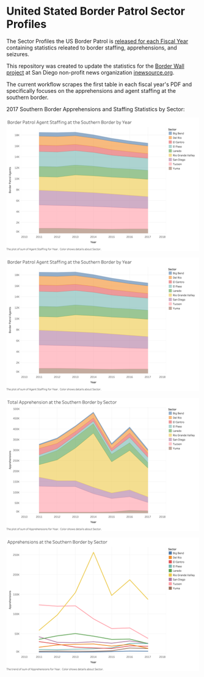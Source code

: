 # United Stated Border Patrol Sector Profiles

The Sector Profiles the US Border Patrol is [released for each Fiscal Year](https://www.cbp.gov/newsroom/media-resources/stats?title=Border+Patrol) containing statistics releated to border staffing, apprehensions, and seizures.

This repository was created to update the statistics for the [Border Wall project](https://border.inewsource.org/) at San Diego non-profit news organization [inewsource.org](https://inewsource.org/).

The current workflow scrapes the first table in each fiscal year's PDF and specifically focuses on the apprehensions and agent staffing at the southern border.

2017 Southern Border Apprehensions and Staffing Statistics by Sector:

![chart1](https://github.com/malelew/USBP_Sector_Profiles/raw/master/charts/agents_southern_border.png "2017 Agent Staffing")

![chart2](https://github.com/malelew/USBP_Sector_Profiles/raw/master/charts/agents_southern_border.png "2017 Agent Staffing")

![chart3](https://github.com/malelew/USBP_Sector_Profiles/raw/master/charts/apprehensions_southern_border.png "2017 Apprehensions")

![chart4](https://github.com/malelew/USBP_Sector_Profiles/raw/master/charts/apprhensions_by_sector_line.png "2017 Apprehensions") 
